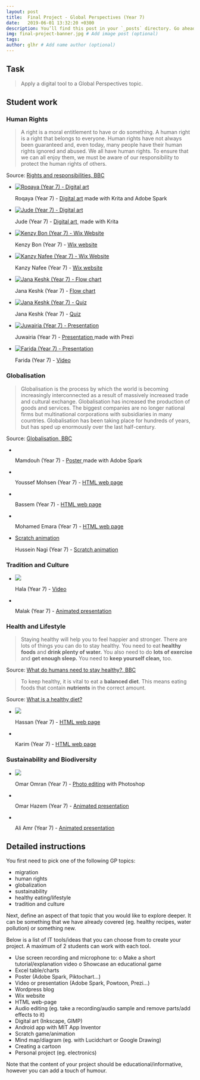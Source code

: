 ```yaml
---
layout: post
title:  Final Project - Global Perspectives (Year 7)
date:   2019-06-01 13:32:20 +0300
description: You’ll find this post in your `_posts` directory. Go ahead and edit it and re-build the site to see your changes. # Add post description (optional)
img: final-project-banner.jpg # Add image post (optional)
tags:
author: glhr # Add name author (optional)
---
```

## Task

> Apply a digital tool to a Global Perspectives topic.

## Student work

### Human Rights

> A right is a moral entitlement to have or do something. A human right is a right that belongs to everyone.
> Human rights have not always been guaranteed and, even today, many people have their human rights ignored and abused.
> We all have human rights. To ensure that we can all enjoy them, we must be aware of our responsibility to protect the human rights of others.

Source: [Rights and responsibilities, BBC](https://www.bbc.com/bitesize/guides/z93ck7h/revision/2)

<section class="slider">
<div class="flexslider">
  <ul class="slides">
    <li>
		<a target="_blank" href="{{site.baseurl}}/assets/img/final-project/roqaya.png">
			<img src="{{site.baseurl}}/assets/img/final-project/roqaya-thumb.jpg" alt="Roqaya (Year 7) - Digital art"/>
		</a>
		<p class="flex-caption">Roqaya (Year 7) -
			<a target="_blank" href="{{site.baseurl}}/assets/img/final-project/roqaya.png">Digital art</a>&nbsp;made with Krita and Adobe Spark
		</p>
    </li>
    <li>
		<a target="_blank" href="{{site.baseurl}}/assets/img/final-project/jude.png">
			<img class="lazy" data-src="{{site.baseurl}}/assets/img/final-project/jude-thumb.jpg" alt="Jude (Year 7) - Digital art"/>
		</a>
      <p class="flex-caption">Jude (Year 7) -
		  <a target="_blank" href="{{site.baseurl}}/assets/img/final-project/jude.png">
		  Digital art
		  </a>&nbsp;made with Krita
      </p>
    </li>
    <li>
      <a target="_blank" href="https://kemzybon.wixsite.com/mysite">
		<img class="lazy" data-src="{{site.baseurl}}/assets/img/final-project/kenzy-bon.png" alt="Kenzy Bon (Year 7) - Wix Website"/>
	  </a>
      <p class="flex-caption">Kenzy Bon (Year 7) -
      <a target="_blank" href="https://kemzybon.wixsite.com/mysite">
      Wix website
      </a>
      </p>
    </li>
    <li>
		<a target="_blank" href="https://kanzyalaanafee.wixsite.com/website">
			<img class="lazy" data-src="{{site.baseurl}}/assets/img/final-project/kanzy-nafee.png" alt="Kanzy Nafee (Year 7) - Wix Website"/>
		</a>
		<p class="flex-caption">Kanzy Nafee (Year 7) -
			<a target="_blank" href="https://kanzyalaanafee.wixsite.com/website">
			Wix website
			</a>
		</p>
    </li>
    <li>
		<a href='https://drive.google.com/file/d/1G2cat4ALq6Bma_nhWrgTKP2YouCJjP4z/view?usp=sharing'>
			<img class="lazy" data-src="{{site.baseurl}}/assets/img/final-project/jana.png" alt="Jana Keshk (Year 7) - Flow chart"/>
		</a>
		<p class="flex-caption">Jana Keshk (Year 7) - 
			<a href='https://drive.google.com/file/d/1G2cat4ALq6Bma_nhWrgTKP2YouCJjP4z/view?usp=sharing'>
			Flow chart
			</a>
		</p>
    </li>
    <li>
		<a href='https://quizizz.com/admin/quiz/5ced0ac7961f63001adde717/human-rights-by-jana-keshk?studentShare=true'>
			<img class="lazy" data-src="{{site.baseurl}}/assets/img/final-project/jana-quiz.png" alt="Jana Keshk (Year 7) - Quiz"/>
		</a>
		<p class="flex-caption">Jana Keshk (Year 7) - 
		  <a href='https://quizizz.com/admin/quiz/5ced0ac7961f63001adde717/human-rights-by-jana-keshk?studentShare=true'>
		  Quiz
		  </a>
		</p>
    </li>
    <li>
		<a href='https://prezi.com/p/hwhg7qeisiok/humans-rights/'>
			<img class="lazy" data-src="{{site.baseurl}}/assets/img/final-project/juwairia.png" alt="Juwairia (Year 7) - Presentation"/>
		</a>
		<p class="flex-caption">Juwairia (Year 7) - 
			<a href='https://prezi.com/p/hwhg7qeisiok/humans-rights/'>
			Presentation 
			</a>
			made with Prezi
		</p>
    </li>
    <li>
		<a href='https://drive.google.com/file/d/0ByidwRqpkmq5cEhpdERVaUVZTVl2MWZfQjdTbkFxYjNsRGhz/view?usp=sharing'>
			<img class="lazy" data-src="{{site.baseurl}}/assets/img/final-project/farida.png" alt="Farida (Year 7) - Presentation"/>
		</a>
		<p class="flex-caption">Farida (Year 7) - 
			<a href='https://drive.google.com/file/d/0ByidwRqpkmq5cEhpdERVaUVZTVl2MWZfQjdTbkFxYjNsRGhz/view?usp=sharing'>
			Video 
			</a>
		</p>
    </li>
  </ul>
</div>
</section>

### Globalisation

> Globalisation is the process by which the world is becoming increasingly interconnected as a result of massively increased trade and cultural exchange.
>  Globalisation has increased the production of goods and services. The biggest companies are no longer national firms but multinational corporations with subsidiaries in many countries.
> Globalisation has been taking place for hundreds of years, but has sped up enormously over the last half-century.

Source: [Globalisation, BBC](https://www.bbc.com/bitesize/guides/zxpn2p3/revision/1)

<div class="flexslider">
  <ul class="slides">
    <li>
		<a target="_blank" href="{{site.baseurl}}/assets/img/final-project/mohamed-mamdouh.png">
			<img class="lazy" data-src="{{site.baseurl}}/assets/img/final-project/mohamed-mamdouh-thumb.jpg" />
		</a>
		<p class="flex-caption"> Mamdouh (Year 7) - 
			<a target="_blank" href="{{site.baseurl}}/assets/img/final-project/mohamed-mamdouh.png">
			Poster 
			</a>made with Adobe Spark
		</p>
    </li>
    <li>
		<a href='https://thimbleprojects.org/roboticsintheworld/688710/'>
			<img class="lazy" data-src="{{site.baseurl}}/assets/img/final-project/youssef-mohsen.png" />
		</a>
		<p class="flex-caption">Youssef Mohsen (Year 7) - 
			<a href='https://thimbleprojects.org/roboticsintheworld/688710/'>HTML web page</a>
		</p>
    </li>
    <li>
		<a href='https://thimbleprojects.org/bassem10/690464'>
			<img class="lazy" data-src="{{site.baseurl}}/assets/img/final-project/bassem.png" />
		</a>
      <p class="flex-caption">Bassem (Year 7) - 
      <a href='https://thimbleprojects.org/bassem10/690464'>HTML web page</a>
      </p>
    </li>
    <li>
		<a href='https://thimbleprojects.org/mohamedemara123456/690700/'>
			<img class="lazy" data-src="{{site.baseurl}}/assets/img/final-project/emara.png" />
		</a>
		<p class="flex-caption">Mohamed Emara (Year 7) - 
			<a href='https://thimbleprojects.org/mohamedemara123456/690700/'>HTML web page</a>
		</p>
    </li>
    <li>
		<a href='https://scratch.mit.edu/projects/259720082'>Scratch animation</a>
			<img class="lazy" data-src="{{site.baseurl}}/assets/img/final-project/hussein-nagi.png" />
		</a>
		<p class="flex-caption">Hussein Nagi (Year 7) - 
			<a href='https://scratch.mit.edu/projects/259720082'>Scratch animation</a>
		</p>
    </li>
  </ul>
</div>

### Tradition and Culture

<div class="flexslider">
  <ul class="slides">
    <li>
		<a href='https://drive.google.com/file/d/1CGD9rsGpT5qc5bSCQQ70JA8AFXwD7nU-/view?usp=sharing'>
			<img src="{{site.baseurl}}/assets/img/final-project/hala.png" />
		</a>
		<p class="flex-caption">Hala (Year 7) - 
			<a href='https://drive.google.com/file/d/1CGD9rsGpT5qc5bSCQQ70JA8AFXwD7nU-/view?usp=sharing'>Video</a>
		</p>
    </li>
    <li>
		<a href='https://www.powtoon.com/online-presentation/fTBh6t0bbZG/?mode=movie'>
			<img class="lazy" data-src="{{site.baseurl}}/assets/img/final-project/malak.png" />
		</a>
		<p class="flex-caption">Malak (Year 7) - 
			<a href='https://www.powtoon.com/online-presentation/fTBh6t0bbZG/?mode=movie'>Animated presentation</a>
		</p>
    </li>
  </ul>
</div>

### Health and Lifestyle

> Staying healthy will help you to feel happier and stronger. There are lots of things you can do to stay healthy. You need to eat  **healthy foods**  and  **drink plenty of water.**  You also need to do  **lots of exercise**  and  **get enough sleep.**  You need to  **keep yourself clean,**  too.

Source: [What do humans need to stay healthy?, BBC](https://www.bbc.com/bitesize/articles/zxvkd2p)

> To keep healthy, it is vital to eat a **balanced diet**. This means eating foods that contain **nutrients** in the correct amount.

Source: [What is a healthy diet?](https://www.bbc.com/bitesize/articles/zmwvgdm)

<div class="flexslider">
  <ul class="slides">
    <li>
		<a href='https://thimbleprojects.org/hassankandil/689467'>
			<img src="{{site.baseurl}}/assets/img/final-project/hassan.png" />
		</a>
		<p class="flex-caption">Hassan (Year 7) - 
			<a href='https://thimbleprojects.org/hassankandil/689467'>HTML web page</a>
		</p>
    </li>
    <li>
		<a href='https://thimbleprojects.org/karimkayar/689465'>
			<img class="lazy" data-src="{{site.baseurl}}/assets/img/final-project/karim.png" />
		</a>
		<p class="flex-caption">Karim (Year 7) - 
			<a href='https://thimbleprojects.org/karimkayar/689465'>HTML web page</a>
		</p>
    </li>
  </ul>
</div>

### Sustainability and Biodiversity

<div class="flexslider">
  <ul class="slides">
    <li>
		<a href='{{site.baseurl}}/assets/img/final-project/omar-omran.png'>
			<img src="{{site.baseurl}}/assets/img/final-project/omar-omran-thumb.jpg" />
		</a>
		<p class="flex-caption">Omar Omran (Year 7) - 
			<a href='{{site.baseurl}}/assets/img/final-project/omar-omran.png'>Photo editing</a> with Photoshop
		</p>
    </li>
    <li>
		<a href='https://biteable.com/watch/fish-migration-2283263'>
			<img class="lazy" data-src="{{site.baseurl}}/assets/img/final-project/omar-hazem.png" />
		</a>
		<p class="flex-caption">Omar Hazem (Year 7) - 
			<a href='https://biteable.com/watch/fish-migration-2283263'>Animated presentation</a>
		</p>
    </li>
    <li>
		<a href='https://biteable.com/watch/bird-migration-copy-2283261'>
			<img class="lazy" data-src="{{site.baseurl}}/assets/img/final-project/ali-amr.png" />
		</a>
		<p class="flex-caption">Ali Amr (Year 7) - 
			<a href='https://biteable.com/watch/bird-migration-copy-2283261'>Animated presentation</a>
		</p>
    </li>
  </ul>
</div>

## Detailed instructions

You first need to pick one of the following GP topics:
-	migration
-	human rights
-	globalization
-	sustainability
-	healthy eating/lifestyle
-	tradition and culture

Next, define an aspect of that topic that you would like to explore deeper. It can be something that we have already covered (eg. healthy recipes, water pollution) or something new.

Below is a list of IT tools/ideas that you can choose from to create your project. A maximum of 2 students can work with each tool.
-	Use screen recording and microphone to:
o	Make a short tutorial/explanation video
o	Showcase an educational game
-	Excel table/charts
-	Poster (Adobe Spark, Piktochart…) 
-	Video or presentation (Adobe Spark, Powtoon, Prezi…) 
-	Wordpress blog
-	Wix website
-	HTML web-page
-	Audio editing (eg. take a recording/audio sample and remove parts/add effects to it)
-	Digital art (Inkscape, GIMP)
-	Android app with MIT App Inventor
-	Scratch game/animation
-	Mind map/diagram (eg. with Lucidchart or Google Drawing)
-	Creating a cartoon
-	Personal project (eg. electronics)

Note that the content of your project should be educational/informative, however you can add a touch of humour. 
